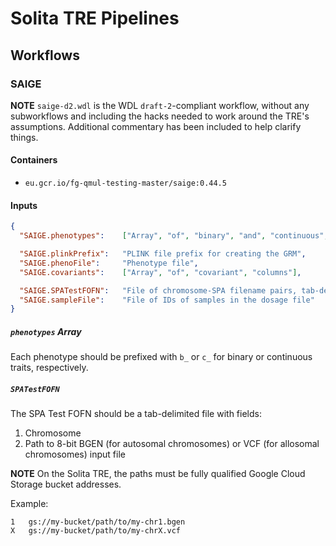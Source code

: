 # Solita TRE Pipelines

## Workflows

### SAIGE

**NOTE** `saige-d2.wdl` is the WDL `draft-2`-compliant workflow, without
any subworkflows and including the hacks needed to work around the TRE's
assumptions. Additional commentary has been included to help clarify
things.

#### Containers

* `eu.gcr.io/fg-qmul-testing-master/saige:0.44.5`

#### Inputs

```json
{
  "SAIGE.phenotypes":    ["Array", "of", "binary", "and", "continuous", "traits"],

  "SAIGE.plinkPrefix":   "PLINK file prefix for creating the GRM",
  "SAIGE.phenoFile":     "Phenotype file",
  "SAIGE.covariants":    ["Array", "of", "covariant", "columns"],

  "SAIGE.SPATestFOFN":   "File of chromosome-SPA filename pairs, tab-delimited",
  "SAIGE.sampleFile":    "File of IDs of samples in the dosage file"
}
```

##### `phenotypes` Array

Each phenotype should be prefixed with `b_` or `c_` for binary or
continuous traits, respectively.

##### `SPATestFOFN`

The SPA Test FOFN should be a tab-delimited file with fields:

1. Chromosome
2. Path to 8-bit BGEN (for autosomal chromosomes) or VCF (for allosomal
   chromosomes) input file

**NOTE** On the Solita TRE, the paths must be fully qualified Google
Cloud Storage bucket addresses.

Example:

```
1	gs://my-bucket/path/to/my-chr1.bgen
X	gs://my-bucket/path/to/my-chrX.vcf
```

